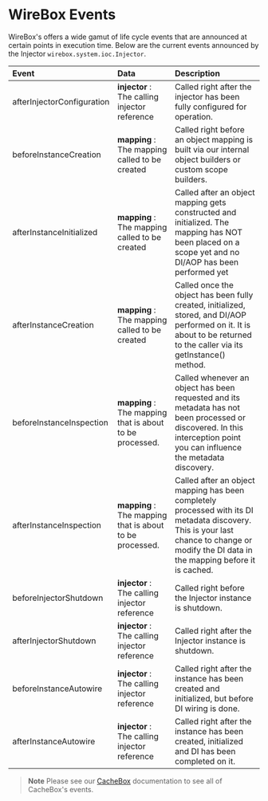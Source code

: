 # WireBox Events

WireBox's offers a wide gamut of life cycle events that are announced at certain points in execution time. Below are the current events announced by the Injector `wirebox.system.ioc.Injector`.

| Event | Data | Description |
| :--- | :--- | :--- |
| afterInjectorConfiguration | **injector** : The calling injector reference | Called right after the injector has been fully configured for operation. |
| beforeInstanceCreation | **mapping** : The mapping called to be created | Called right before an object mapping is built via our internal object builders or custom scope builders. |
| afterInstanceInitialized | **mapping** : The mapping called to be created | Called after an object mapping gets constructed and initialized. The mapping has NOT been placed on a scope yet and no DI/AOP has been performed yet |
| afterInstanceCreation | **mapping** : The mapping called to be created | Called once the object has been fully created, initialized, stored, and DI/AOP performed on it. It is about to be returned to the caller via its getInstance\(\) method. |
| beforeInstanceInspection | **mapping** : The mapping that is about to be processed. | Called whenever an object has been requested and its metadata has not been processed or discovered. In this interception point you can influence the metadata discovery. |
| afterInstanceInspection | **mapping** : The mapping that is about to be processed. | Called after an object mapping has been completely processed with its DI metadata discovery. This is your last chance to change or modify the DI data in the mapping before it is cached. |
| beforeInjectorShutdown | **injector** : The calling injector reference | Called right before the Injector instance is shutdown. |
| afterInjectorShutdown | **injector** : The calling injector reference | Called right after the Injector instance is shutdown. |
| beforeInstanceAutowire | **injector** : The calling injector reference | Called right after the instance has been created and initialized, but before DI wiring is done. |
| afterInstanceAutowire | **injector** : The calling injector reference | Called right after the instance has been created, initialized and DI has been completed on it. |

> **Note** Please see our [CacheBox](http://cachebox.ortusbooks.com) documentation to see all of CacheBox's events.

